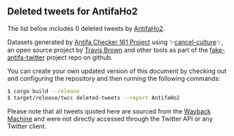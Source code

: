 ## Deleted tweets for AntifaHo2

The list below includes 0 deleted tweets by
[AntifaHo2](https://twitter.com/AntifaHo2).



Datasets generated by [Antifa Checker 161 Project](https://twitter.com/antifacheck161) using ✨[cancel-culture](https://github.com/travisbrown/cancel-culture)✨, an open source project by 
[Travis Brown](https://twitter.com/travisbrown) and other tools as part of the 
[fake-antifa-twitter](https://github.com/antifacheck161/fake-antifa-twitter) project repo on github.

You can create your own updated version of this document by checking out and configuring the
repository and then running the following commands:

```bash
$ cargo build --release
$ target/release/twcc deleted-tweets --report AntifaHo2
```

Please note that all tweets quoted here are sourced from the
[Wayback Machine](https://web.archive.org) and were not directly accessed through the Twitter API or
any Twitter client.

